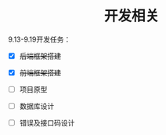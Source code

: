 <h1 align="center">开发相关</h1>

9.13-9.19开发任务：

- [x] ~~后端框架搭建~~
- [x] ~~前端框架搭建~~
- [ ] 项目原型
- [ ] 数据库设计
- [ ] 错误及接口码设计





